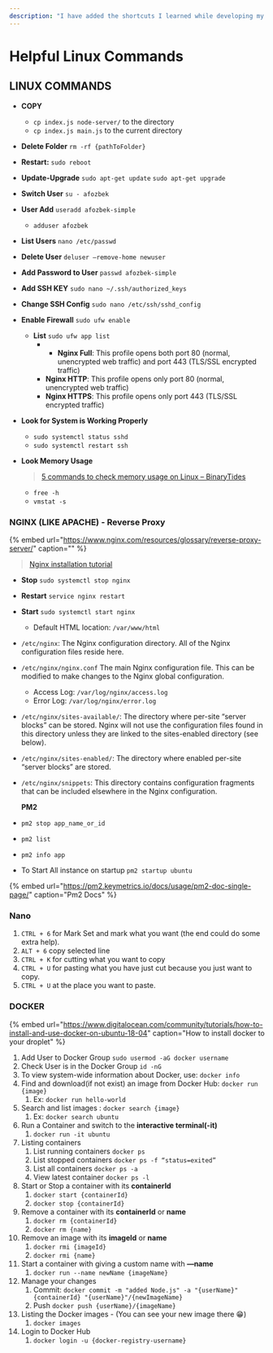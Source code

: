 ```yaml
---
description: "I have added the shortcuts I learned while developing my server side information to this article content. I hope that will be useful \U0001F607"
---
```


# Helpful Linux Commands

## LINUX COMMANDS

* **COPY**
  * `cp index.js node-server/` to the directory
  * `cp index.js main.js` to the current directory
* **Delete Folder** `rm -rf {pathToFolder}`
* **Restart:**  `sudo reboot`
* **Update-Upgrade** `sudo apt-get update`  `sudo apt-get upgrade` 
* **Switch User** `su - afozbek`
* **User Add** `useradd afozbek-simple`
  * `adduser afozbek`
* **List Users** `nano /etc/passwd`
* **Delete User** `deluser —remove-home newuser`
* **Add Password to User** `passwd afozbek-simple`
* **Add SSH KEY** `sudo nano ~/.ssh/authorized_keys`
* **Change SSH Config** `sudo nano /etc/ssh/sshd_config`
* **Enable Firewall** `sudo ufw enable`
  * **List** `sudo ufw app list`
    * * **Nginx Full**: This profile opens both port 80 \(normal, unencrypted web traffic\) and port 443 \(TLS/SSL encrypted traffic\)
    * **Nginx HTTP**: This profile opens only port 80 \(normal, unencrypted web traffic\)
    * **Nginx HTTPS**: This profile opens only port 443 \(TLS/SSL encrypted traffic\)
* **Look for System is Working Properly**
  * `sudo systemctl status sshd`
  * `sudo systemctl restart ssh`
* **Look Memory Usage**

  > [5 commands to check memory usage on Linux – BinaryTides](https://www.binarytides.com/linux-command-check-memory-usage/)

  * `free -h`
  * `vmstat -s`

### **NGINX \(LIKE APACHE\) - Reverse Proxy**

{% embed url="https://www.nginx.com/resources/glossary/reverse-proxy-server/" caption="" %}

> [Nginx installation tutorial](https://gist.github.com/bradtraversy/cd90d1ed3c462fe3bddd11bf8953a896)

* **Stop** `sudo systemctl stop nginx`
* **Restart** `service nginx restart`
* **Start** `sudo systemctl start nginx`
  * Default HTML location: `/var/www/html`
* `/etc/nginx`: The Nginx configuration directory. All of the Nginx configuration files reside here.
* `/etc/nginx/nginx.conf` The main Nginx configuration file. This can be modified to make changes to the Nginx global configuration.
  * Access Log: `/var/log/nginx/access.log`
  * Error Log: `/var/log/nginx/error.log`
* `/etc/nginx/sites-available/`: The directory where per-site “server blocks” can be stored. Nginx will not use the configuration files found in this directory unless they are linked to the sites-enabled directory \(see below\). 
* `/etc/nginx/sites-enabled/`: The directory where enabled per-site “server blocks” are stored. 
* `/etc/nginx/snippets`: This directory contains configuration fragments that can be included elsewhere in the Nginx configuration.

  **PM2**

* `pm2 stop app_name_or_id`
* `pm2 list`
* `pm2 info app`
* To Start All instance on startup `pm2 startup ubuntu`

{% embed url="https://pm2.keymetrics.io/docs/usage/pm2-doc-single-page/" caption="Pm2 Docs" %}

### Nano

1. `CTRL + 6` for Mark Set and mark what you want \(the end could do some extra help\).
2. `ALT + 6` copy selected line
3. `CTRL + K` for cutting what you want to copy
4. `CTRL + U` for pasting what you have just cut because you just want to copy.
5. `CTRL + U` at the place you want to paste.

### DOCKER

{% embed url="https://www.digitalocean.com/community/tutorials/how-to-install-and-use-docker-on-ubuntu-18-04" caption="How to install docker to your droplet" %}

1. Add User to Docker Group `sudo usermod -aG docker username`
2. Check User is in the Docker Group `id -nG`
3. To view system-wide information about Docker, use: `docker info`
4. Find and download\(if not exist\) an image from Docker Hub: `docker run {image}`
   1. Ex: `docker run hello-world`
5. Search and list images : `docker search {image}`
   1. Ex: `docker search ubuntu`
6. Run a Container and switch to the **interactive terminal\(-it\)**
   1. `docker run -it ubuntu`
7. Listing containers
   1. List running containers  `docker ps`
   2. List stopped containers `docker ps -f “status=exited”`
   3. List all containers `docker ps -a`
   4. View latest container `docker ps -l`
8. Start or Stop a container with its **containerId**
   1. `docker start {containerId}`
   2. `docker stop {containerId}`
9. Remove a container  with its **containerId** or **name**
   1. `docker rm {containerId}`
   2. `docker rm {name}`
10. Remove an image with its **imageId** or **name**
    1. `docker rmi {imageId}`
    2. `docker rmi {name}`
11. Start a container with giving a custom name with **—name**
    1. `docker run --name newName {imageName}`
12. Manage your changes
    1. Commit: `docker commit -m "added Node.js" -a "{userName}" {containerId} "{userName}"/{newImageName}`
    2. Push `docker push {userName}/{imageName}`
13. Listing the Docker images - \(You can see your new image there 😁\)
    1. `docker images`
14. Login to Docker Hub
    1. `docker login -u {docker-registry-username}`

